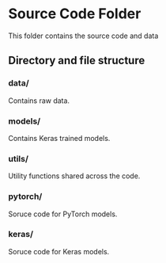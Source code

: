 # Source Code Folder

This folder contains the source code and data

## Directory and file structure

### data/
Contains raw data.

### models/
Contains Keras trained models.

### utils/
Utility functions shared across the code.

### pytorch/
Soruce code for PyTorch models.

### keras/
Soruce code for Keras models.
